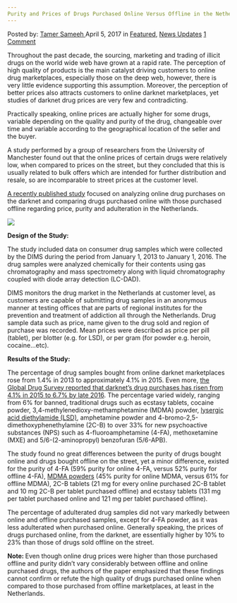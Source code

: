 ```yaml
---
Purity and Prices of Drugs Purchased Online Versus Offline in the Netherlands
---
```

<article class="post-listing post-19009 post type-post status-publish format-standard has-post-thumbnail hentry  tag-netherlands tag-offline tag-online tag-prices tag-purchased tag-purity">
    <div class="post-inner">
        <span>Posted by: <a href="https://www.deepdotweb.com/author/tamersameeh/" title="">Tamer Sameeh </a></span>
    <span>April 5, 2017</span>
    <span>in <a href="https://www.deepdotweb.com/category/deepdot-news/" rel="category tag">Featured</a>, <a href="https://www.deepdotweb.com/category/news-updates/" rel="category tag">News Updates</a></span>
    <span><a href="https://www.deepdotweb.com/2017/04/05/purity-prices-drugs-purchased-online-versus-offline-netherlands/#comments">1 Comment</a></span>
    </p>
    <div class="clear"></div>
    <div class="entry">
    <p>Throughout the past decade, the sourcing, marketing and trading of illicit drugs on the world wide web have grown at a rapid rate. The perception of high quality of products is the main catalyst driving customers to online drug marketplaces, especially those on the deep web, however, there is very little evidence supporting this assumption. Moreover, the perception of better prices also attracts customers to online darknet marketplaces, yet studies of darknet drug prices are very few and contradicting.</p>
    <p>Practically speaking, online prices are actually higher for some drugs, variable depending on the quality and purity of the drug, changeable over time and variable according to the geographical location of the seller and the buyer.</p>
    <p>A study performed by a group of researchers from the University of Manchester found out that the online prices of certain drugs were relatively low, when compared to prices on the street, but they concluded that this is usually related to bulk offers which are intended for further distribution and resale, so are incomparable to street prices at the customer level.</p>
    <p><a href="http://onlinelibrary.wiley.com/doi/10.1111/add.13720/full">A recently published study</a> focused on analyzing online drug purchases on the darknet and comparing drugs purchased online with those purchased offline regarding price, purity and adulteration in the Netherlands.</p>
    <p><img class="wp-image-19021 aligncenter" src="https://www.deepdotweb.com/wp-content/uploads/2017/04/word-image-2.jpeg" srcset="https://www.deepdotweb.com/wp-content/uploads/2017/04/word-image-2.jpeg 500w, https://www.deepdotweb.com/wp-content/uploads/2017/04/word-image-2-300x198.jpeg 300w" sizes="(max-width: 500px) 100vw, 500px" /></p>
    <p><strong>Design of the Study:</strong></p>
    <p>The study included data on consumer drug samples which were collected by the DIMS during the period from January 1, 2013 to January 1, 2016. The drug samples were analyzed chemically for their contents using gas chromatography and mass spectrometry along with liquid chromatography coupled with diode array detection (LC-DAD).</p>
    <p>DIMS monitors the drug market in the Netherlands at customer level, as customers are capable of submitting drug samples in an anonymous manner at testing offices that are parts of regional institutes for the prevention and treatment of addiction all through the Netherlands. Drug sample data such as price, name given to the drug sold and region of purchase was recorded. Mean prices were described as price per pill (tablet), per blotter (e.g. for LSD), or per gram (for powder e.g. heroin, cocaine&#8230;etc).</p>
    <p><strong>Results of the Study:</strong></p>
    <p>The percentage of drug samples bought from online darknet marketplaces rose from 1.4% in 2013 to approximately 4.1% in 2015. Even more, <a href="http://www.globaldrugsurvey.com/">the Global Drug Survey reported that darknet&#8217;s drug purchases has risen from 4.1% in 2015 to 6.7% by late 2016</a>. The percentage varied widely, ranging from 6% for banned, traditional drugs such as ecstasy tablets, cocaine powder, 3,4-methylenedioxy-methamphetamine (MDMA) powder, <a href="https://www.deepdotweb.com/2016/09/08/first-time-trying-lsd-purchased-market/">lysergic acid diethylamide (LSD)</a>, amphetamine powder and 4-bromo-2,5-dimethoxyphenethylamine (2C-B) to over 33% for new psychoactive substances (NPS) such as 4-fluoroamphetamine (4-FA), methoxetamine (MXE) and 5/6-(2-aminopropyl) benzofuran (5/6-APB).</p>
    <p>The study found no great differences between the purity of drugs bought online and drugs bought offline on the street, yet a minor difference, existed for the purity of 4-FA (59% purity for online 4-FA, versus 52% purity for offline 4-FA), <a href="https://www.deepdotweb.com/2016/12/26/study-shows-mdma-netherlands-less-pure-online-locally/">MDMA powders</a> (45% purity for online MDMA, versus 61% for offline MDMA), 2C-B tablets (21 mg for every online purchased 2C-B tablet and 10 mg 2C-B per tablet purchased offline) and ecstasy tablets (131 mg per tablet purchased online and 121 mg per tablet purchased offline).</p>
    <p>The percentage of adulterated drug samples did not vary markedly between online and offline purchased samples, except for 4-FA powder, as it was less adulterated when purchased online. Generally speaking, the prices of drugs purchased online, from the darknet, are essentially higher by 10% to 23% than those of drugs sold offline on the street.</p>
    <p><strong>Note: </strong>Even though online drug prices were higher than those purchased offline and purity didn&#8217;t vary considerably between offline and online purchased drugs, the authors of the paper emphasized that these findings cannot confirm or refute the high quality of drugs purchased online when compared to those purchased from offline marketplaces, at least in the Netherlands.</p>
    </div>
    <span style="display:none"><a href="https://www.deepdotweb.com/tag/drugs/" rel="tag">drugs</a> <a href="https://www.deepdotweb.com/tag/netherlands/" rel="tag">netherlands</a> <a href="https://www.deepdotweb.com/tag/offline/" rel="tag">offline</a> <a href="https://www.deepdotweb.com/tag/online/" rel="tag">online</a> <a href="https://www.deepdotweb.com/tag/prices/" rel="tag">prices</a> <a href="https://www.deepdotweb.com/tag/purchased/" rel="tag">purchased</a> <a href="https://www.deepdotweb.com/tag/purity/" rel="tag">purity</a></span> <span style="display:none" class="updated">2017-04-05</span>
    <div style="display:none" class="vcard author" itemprop="author" itemscope itemtype="http://schema.org/Person"><strong class="fn" itemprop="name"><a href="https://www.deepdotweb.com/author/tamersameeh/" title="Posts by Tamer Sameeh" rel="author">Tamer Sameeh</a></strong></div>
    </div>
</article>

